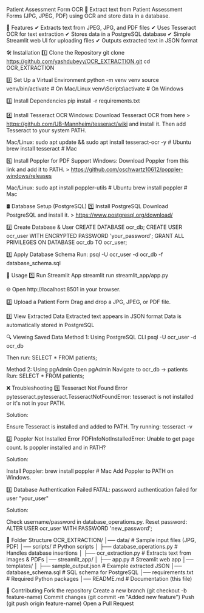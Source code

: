 Patient Assessment Form OCR 🏥
Extract text from Patient Assessment Forms (JPG, JPEG, PDF) using OCR and store data in a database.


📌 Features
✔ Extracts text from JPEG, JPG, and PDF files
✔ Uses Tesseract OCR for text extraction
✔ Stores data in a PostgreSQL database
✔ Simple Streamlit web UI for uploading files
✔ Outputs extracted text in JSON format

🛠 Installation
1️⃣ Clone the Repository
git clone https://github.com/yashdubeyy/OCR_EXTRACTION.git
cd OCR_EXTRACTION


2️⃣ Set Up a Virtual Environment
python -m venv venv
source venv/bin/activate   # On Mac/Linux
venv\Scripts\activate      # On Windows


3️⃣ Install Dependencies
pip install -r requirements.txt


4️⃣ Install Tesseract OCR
Windows:
Download Tesseract OCR from here > https://github.com/UB-Mannheim/tesseract/wiki  and install it.
Then add Tesseract to your system PATH.

Mac/Linux:
sudo apt update && sudo apt install tesseract-ocr -y  # Ubuntu
brew install tesseract  # Mac

5️⃣ Install Poppler for PDF Support
Windows:
Download Poppler from this link and add it to PATH.  > https://github.com/oschwartz10612/poppler-windows/releases

Mac/Linux:
sudo apt install poppler-utils  # Ubuntu
brew install poppler  # Mac


🛢 Database Setup (PostgreSQL)
1️⃣ Install PostgreSQL
Download PostgreSQL and install it. > https://www.postgresql.org/download/

2️⃣ Create Database & User
CREATE DATABASE ocr_db;
CREATE USER ocr_user WITH ENCRYPTED PASSWORD 'your_password';
GRANT ALL PRIVILEGES ON DATABASE ocr_db TO ocr_user;


3️⃣ Apply Database Schema
Run:
psql -U ocr_user -d ocr_db -f database_schema.sql


🚀 Usage
1️⃣ Run Streamlit App
streamlit run streamlit_app/app.py

🌐 Open http://localhost:8501 in your browser.

2️⃣ Upload a Patient Form
Drag and drop a JPG, JPEG, or PDF file.

3️⃣ View Extracted Data
Extracted text appears in JSON format
Data is automatically stored in PostgreSQL

🔍 Viewing Saved Data
Method 1: Using PostgreSQL CLI
psql -U ocr_user -d ocr_db

Then run:
SELECT * FROM patients;


Method 2: Using pgAdmin
Open pgAdmin
Navigate to ocr_db → patients
Run:
SELECT * FROM patients;


❌ Troubleshooting
1️⃣ Tesseract Not Found Error
pytesseract.pytesseract.TesseractNotFoundError: tesseract is not installed or it's not in your PATH.


Solution:

Ensure Tesseract is installed and added to PATH.
Try running:
tesseract -v

2️⃣ Poppler Not Installed Error
PDFInfoNotInstalledError: Unable to get page count. Is poppler installed and in PATH?


Solution:

Install Poppler:
brew install poppler # Mac
Add Poppler to PATH on Windows.


3️⃣ Database Authentication Failed
FATAL: password authentication failed for user "your_user"

Solution:

Check username/password in database_operations.py.
Reset password:
ALTER USER ocr_user WITH PASSWORD 'new_password';


📜 Folder Structure
OCR_EXTRACTION/
│── data/                      # Sample input files (JPG, PDF)
│── scripts/                   # Python scripts
│   ├── database_operations.py  # Handles database insertions
│   ├── ocr_extraction.py       # Extracts text from images & PDFs
│── streamlit_app/
│   ├── app.py                  # Streamlit web app
│── templates/
│   ├── sample_output.json       # Example extracted JSON
│── database_schema.sql          # SQL schema for PostgreSQL
│── requirements.txt             # Required Python packages
│── README.md                    # Documentation (this file)


🤝 Contributing
Fork the repository
Create a new branch (git checkout -b feature-name)
Commit changes (git commit -m "Added new feature")
Push (git push origin feature-name)
Open a Pull Request

